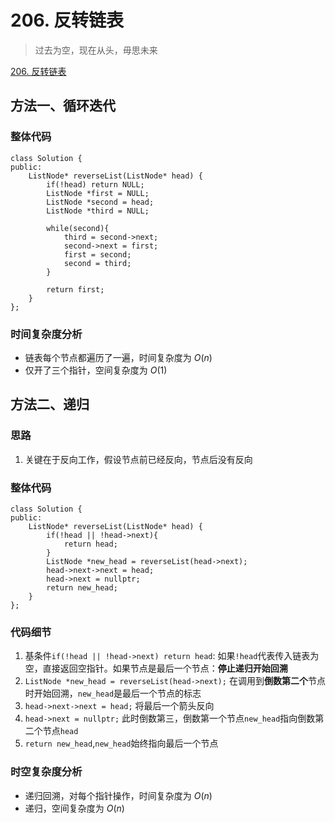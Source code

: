 # 206. 反转链表
> 过去为空，现在从头，毋思未来

[206. 反转链表](https://leetcode.cn/problems/reverse-linked-list/description/)

## 方法一、循环迭代

### 整体代码
```
class Solution {
public:
    ListNode* reverseList(ListNode* head) {
        if(!head) return NULL;
        ListNode *first = NULL;
        ListNode *second = head;
        ListNode *third = NULL;
        
        while(second){
            third = second->next;
            second->next = first;
            first = second;
            second = third;
        }

        return first;
    }
};
```

### 时间复杂度分析
* 链表每个节点都遍历了一遍，时间复杂度为 $O(n)$
* 仅开了三个指针，空间复杂度为 $O(1)$

## 方法二、递归

### 思路
1. 关键在于反向工作，假设节点前已经反向，节点后没有反向

### 整体代码
```
class Solution {
public:
    ListNode* reverseList(ListNode* head) {
        if(!head || !head->next){
            return head;
        }
        ListNode *new_head = reverseList(head->next);
        head->next->next = head;
        head->next = nullptr;
        return new_head;
    }
};
```

### 代码细节
1. 基条件`if(!head || !head->next) return head`: 如果`!head`代表传入链表为空，直接返回空指针。如果节点是最后一个节点：**停止递归开始回溯**
2. `ListNode *new_head = reverseList(head->next);` 在调用到**倒数第二个**节点时开始回溯，`new_head`是最后一个节点的标志
3. `head->next->next = head;` 将最后一个箭头反向
4. `head->next = nullptr;` 此时倒数第三，倒数第一个节点`new_head`指向倒数第二个节点`head`
5. `return new_head`,`new_head`始终指向最后一个节点

### 时空复杂度分析
* 递归回溯，对每个指针操作，时间复杂度为 $O(n)$
* 递归，空间复杂度为 $O(n)$  
